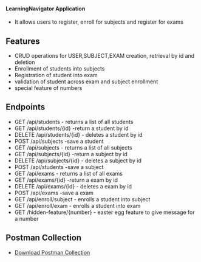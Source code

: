 #### LearningNavigator Application
- It allows users to register, enroll for subjects and register for exams

## Features
 - CRUD operations for USER,SUBJECT,EXAM creation, retrieval by id and deletion
 - Enrollment of students into subjects
 - Registration of student into exam 
 - validation of student across exam and subject enrollment
 - special feature of numbers

## Endpoints
- GET /api/students - returns a list of all students
- GET /api/students/{id} -return a student by id
- DELETE /api/students/{id} - deletes a student by id
- POST /api/subjects -save a student
- GET /api/subjects - returns a list of all subjects
- GET /api/subjects/{id} -return a subject by id
- DELETE /api/subjects/{id} - deletes a subject by id
- POST /api/students -save a subject
- GET /api/exams - returns a list of all exams
- GET /api/exams/{id} -return a exam by id
- DELETE /api/exams/{id} - deletes a exam by id
- POST /api/exams -save a exam
- GET /api/enroll/subject - enrolls a student into subject
- GET /api/enroll/exam - enrolls a student into exam
- GET /hidden-feature/{number} - easter egg feature to give message for a number

## Postman Collection
- [Download Postman Collection](/lmspostmancollection.json)